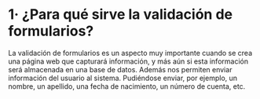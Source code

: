 # 1· ¿Para qué sirve la validación de formularios?
La validación de formularios es un aspecto muy importante cuando se crea una página web que capturará información, y más aún si esta información será almacenada en una base de datos. Además nos permiten enviar información del usuario al sistema. Pudiéndose enviar, por ejemplo, un nombre, un apellido, una fecha de nacimiento, un número de cuenta, etc.
